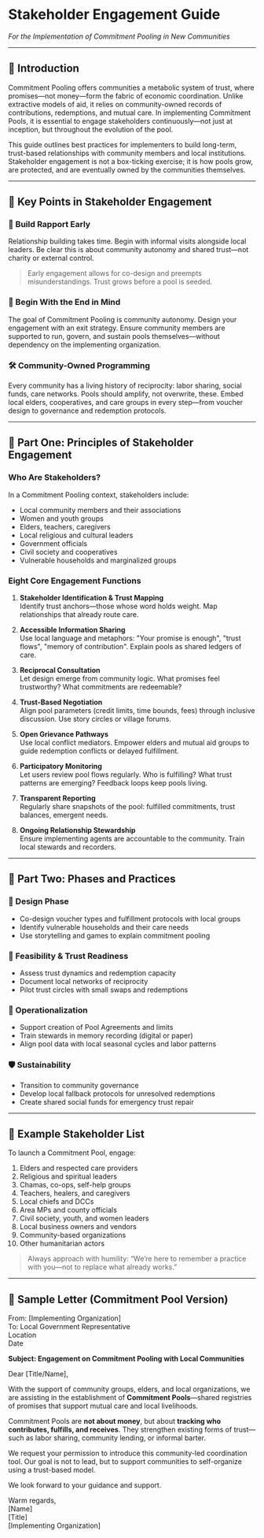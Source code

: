 # Stakeholder Engagement Guide

*For the Implementation of Commitment Pooling in New Communities*

---

## 🌱 Introduction

Commitment Pooling offers communities a metabolic system of trust, where promises—not money—form the fabric of economic coordination. Unlike extractive models of aid, it relies on community-owned records of contributions, redemptions, and mutual care. In implementing Commitment Pools, it is essential to engage stakeholders continuously—not just at inception, but throughout the evolution of the pool.

This guide outlines best practices for implementers to build long-term, trust-based relationships with community members and local institutions. Stakeholder engagement is not a box-ticking exercise; it is how pools grow, are protected, and are eventually owned by the communities themselves.

---

## 🧩 Key Points in Stakeholder Engagement

### 🤝 Build Rapport Early

Relationship building takes time. Begin with informal visits alongside local leaders. Be clear this is about community autonomy and shared trust—not charity or external control.

> Early engagement allows for co-design and preempts misunderstandings. Trust grows before a pool is seeded.

### 🎯 Begin With the End in Mind

The goal of Commitment Pooling is community autonomy. Design your engagement with an exit strategy. Ensure community members are supported to run, govern, and sustain pools themselves—without dependency on the implementing organization.

### 🛠 Community-Owned Programming

Every community has a living history of reciprocity: labor sharing, social funds, care networks. Pools should amplify, not overwrite, these. Embed local elders, cooperatives, and care groups in every step—from voucher design to governance and redemption protocols.

---

## 📌 Part One: Principles of Stakeholder Engagement

### Who Are Stakeholders?

In a Commitment Pooling context, stakeholders include:

- Local community members and their associations
- Women and youth groups
- Elders, teachers, caregivers
- Local religious and cultural leaders
- Government officials
- Civil society and cooperatives
- Vulnerable households and marginalized groups

### Eight Core Engagement Functions

1. **Stakeholder Identification & Trust Mapping**  
   Identify trust anchors—those whose word holds weight. Map relationships that already route care.

2. **Accessible Information Sharing**  
   Use local language and metaphors: "Your promise is enough", "trust flows", "memory of contribution". Explain pools as shared ledgers of care.

3. **Reciprocal Consultation**  
   Let design emerge from community logic. What promises feel trustworthy? What commitments are redeemable?

4. **Trust-Based Negotiation**  
   Align pool parameters (credit limits, time bounds, fees) through inclusive discussion. Use story circles or village forums.

5. **Open Grievance Pathways**  
   Use local conflict mediators. Empower elders and mutual aid groups to guide redemption conflicts or delayed fulfillment.

6. **Participatory Monitoring**  
   Let users review pool flows regularly. Who is fulfilling? What trust patterns are emerging? Feedback loops keep pools living.

7. **Transparent Reporting**  
   Regularly share snapshots of the pool: fulfilled commitments, trust balances, emergent needs.

8. **Ongoing Relationship Stewardship**  
   Ensure implementing agents are accountable to the community. Train local stewards and recorders.

---

## 📘 Part Two: Phases and Practices

### 📐 Design Phase

- Co-design voucher types and fulfillment protocols with local groups
- Identify vulnerable households and their care needs
- Use storytelling and games to explain commitment pooling

### 🔎 Feasibility & Trust Readiness

- Assess trust dynamics and redemption capacity
- Document local networks of reciprocity
- Pilot trust circles with small swaps and redemptions

### 🔄 Operationalization

- Support creation of Pool Agreements and limits
- Train stewards in memory recording (digital or paper)
- Align pool data with local seasonal cycles and labor patterns

### 🛡 Sustainability

- Transition to community governance
- Develop local fallback protocols for unresolved redemptions
- Create shared social funds for emergency trust repair

---

## 🧠 Example Stakeholder List

To launch a Commitment Pool, engage:

1. Elders and respected care providers  
2. Religious and spiritual leaders  
3. Chamas, co-ops, self-help groups  
4. Teachers, healers, and caregivers  
5. Local chiefs and DCCs  
6. Area MPs and county officials  
7. Civil society, youth, and women leaders  
8. Local business owners and vendors  
9. Community-based organizations  
10. Other humanitarian actors

> Always approach with humility: “We’re here to remember a practice with you—not to replace what already works.”

---

## 📨 Sample Letter (Commitment Pool Version)

From: [Implementing Organization]  
To: Local Government Representative  
Location  
Date  

**Subject: Engagement on Commitment Pooling with Local Communities**

Dear [Title/Name],

With the support of community groups, elders, and local organizations, we are assisting in the establishment of **Commitment Pools**—shared registries of promises that support mutual care and local livelihoods.

Commitment Pools are **not about money**, but about **tracking who contributes, fulfills, and receives**. They strengthen existing forms of trust—such as labor sharing, community lending, or informal barter.

We request your permission to introduce this community-led coordination tool. Our goal is not to lead, but to support communities to self-organize using a trust-based model.

We look forward to your guidance and support.

Warm regards,  
[Name]  
[Title]  
[Implementing Organization]
